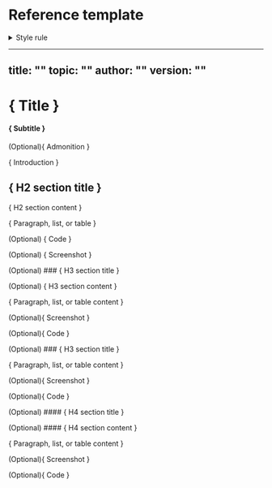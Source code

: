 # Reference template <!-- This is an informative header; remove it before merging your content. -->

<details>
<summary>Style rule</summary>
Use sentence-case headings.
</details>


<!-- Document layout
| #   | Element            | Format                 | Required   |
|:----|:------------------ |:---------------------- |:---------- |
| 1   | Title              | H1                     | Yes        |
| 2   | Subtitle           | H4                     | Yes        |
| 3   | Admonition         | Info admonition        | No         |
| 4   | Introduction       | Paragraph              | Yes        |
| 5   | H2 section title   | H2                     | Yes        |
| 6   | H2 section content | Paragraph/list/table   | Yes        |
| 7   | → Section body     | Paragraph/list/table   | Yes        |
| 8   | → Code             | Fenced block           | No         |
| 9   | → Screenshot       | Image                  | No         |
| 10  | → Admonition       | Admonition             | No         |
| 11  | H3 section title   | H3                     | No         |
| 12  | H3 section content | Same as H2             | No         |
| 13  | H4 section title   | H4                     | No         |
| 14  | H4 section content | Same as H2             | No         |
| 15  | H5-H6 section      | -                      | Forbidden  |
| 16  | Further reading    | -                      | Forbidden  |

-->

---
title: ""
topic: ""
author: ""
version: ""
---

# { Title }

<!--
Guidelines:

- Reference titles use a precise noun phrase of no more than 60 characters or 7 words.
- Lead the sentence with the lookup object. For example, use "Codex API limits" instead of "Limits of the Codex API".
- Omit verbs, imperatives, and questions, such as "configure", "using", "how to", or "what is".
- If necessary, use cue words to signal the content type: "reference", "syntax", or "commands", for example.
- Avoid meta-descriptions, such as "list of", "table of", "overview of", "description of", or similar.

> ⚙️ **Examples:**
>
> - *Workflow syntax for Codex Actions*
> - *Codex CLI commands reference*
> - *Environment variables for GitHub Codespaces*
> - *Waku v2 protocol reference*

> ℹ️ **Note:**
> 
> For more information and examples, check out the [reference title](../../docs-standards/10-structure-the-content/reference-help-me-to-remember.md#title) standards.
-->

#### { Subtitle }

<!--
Guidelines:

- Single sentence with no links, list items, or formatting. Ends with a period.
- Use H4 headings format. Stay under 120 characters / 20 words.
- Focus on the lookup object (Codex CLI syntax, Waku configuration options, etc.).
- Adds new value beyond the title. It should not repeat the title or be a rephrased version of it.

> ⚙️ **Examples:**
>
>- *Workflow files use YAML syntax to define the steps and conditions for running Codex Actions.*
>- *Find information about the Codex CLI commands, including their syntax and usage.*
>- *You can use workflow commands when running shell commands in a workflow.*
>- *Using a YAML file, you can configure the Waku v2 protocol options.*

> ℹ️ **Note:**
>
> For more information, check out the [reference subtitle](../../docs-standards/10-structure-the-content/01-document-types/reference.md#subtitle) standards.
-->

(Optional){ Admonition }

<!--
This information-type admonition is exclusively to alert readers about who can use this feature and shouldn't be used for any other information. For example, a feature is only available to specific application role or using a specific tool or interface.

> ⚙️ **Example:**
>
> *This feature is available to users with the **Admin** role in the application.*

> ℹ️ **Note:**
>
> For more information, check out [Admonitions](../../docs-standards/20-style-the-content/12-admonitions.md).
-->

{ Introduction }

<!--
Guidelines:

- No headings.
- One or two sentences in a single paragraph to give context.

> ℹ️ **Note:**
>
> Check out [reference example](./reference-example.md).
-->

## { H2 section title }

<!--
Use H2 headings to break down long list or tables into smaller, more manageable sections. For example, you can use H2 headings to separate different categories of commands or options (configuration, authentication, etc.).

Guidelines:

Use simple section titles. Refer to this list of common section titles:

| Heading text (choose one) | Typical content |
|:--------------------------|:----------------|
| **Overview** / **Description** / **Purpose** | A brief definition of the item plus why and when you would use it. |
| **Usage** / **Synopsis** / **Syntax** | Show the command or a short config example with required and optional parts. |
| **Options** / **Flags** / **Parameters** / **Arguments** | A table or list that explains each option or parameter, its purpose, accepted values, and defaults. |
| **Examples** / **Example Usage** | One or more runnable examples that demonstrate common tasks. |
| **Return values** / **Output** / **Exit codes** | A table or list of possible log lines or numeric exit codes with their meaning. |
| **Errors** / **Troubleshooting** | Typical error messages, their causes, and concise fixes or links to deeper troubleshooting guides. |
-->

{ H2 section content }

<!--
Guidelines:
- One H2 section = one concept. Don't mix two ideas under the same heading.
- Arrange H2 sections from general to specific, or from most important to least important.

> ℹ️ **Note:**
>
> For more information, check out [Using headings to organize content](../../docs-standards/10-structure-the-content/concept-help-me-to-understand.md#using-headings-to-organize-content) in the docs standards.
-->

{ Paragraph, list, or table }

<!--
Add here the reference information. Use tables or lists primarily. When in doubt about the format, read [Tables](../../docs-standards/20-style-the-content/8-tables.md).
-->

(Optional) { Code }

<!--
> ℹ️ **Note:**
>
> For information about code formatting, check out [Code](../../docs-standards/20-style-the-content/13-code.md)
-->

(Optional) { Screenshot }

<!--
> ℹ️ **Note:**
>
> For more information, check out [Screenshots](../../docs-standards/30-work-with-media/02-screenshots.md)
-->

(Optional) ### { H3 section title }

<!-- **First H3** -->

<!--
Guidelines:
>
- H3 is used to break down the main H2 section into smaller, more manageable parts.
- Use it to provide additional details or sub-sections that are relevant to the main section.
- Only add an H3 when you have two or more sibling subsections or a clear need for a linkable anchor (e.g., "Parameters", "Example").
- Try to limit the document depth to H3.
- For content, use the same format as H2 sections: paragraph, list, or table.
-->

(Optional) { H3 section content }

{ Paragraph, list, or table content }

(Optional){ Screenshot }

(Optional){ Code }

(Optional) ### { H3 section title }

<!-- **Second H3** -->

{ Paragraph, list, or table content }

(Optional){ Screenshot }

(Optional){ Code }

(Optional) #### { H4 section title }

<!--
Guidelines:

- H4 headings are rarely used and you should avoid them.
- In most cases, using a table or list under the previous header is a better option.
- For content, use the same format as H2 sections: paragraph, list, or table.
- Stop at H4. Deeper levels (H5, H6) are forbidden.
-->

(Optional) #### { H4 section content }

{ Paragraph, list, or table content }

(Optional){ Screenshot }

(Optional){ Code }
